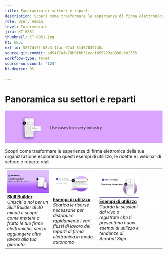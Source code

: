 ```yaml
---
title: Panoramica di settori e reparti
description: Scopri come trasformare le esperienze di firma elettronica di clienti e dipendenti attraverso questi esempi di utilizzo, ricette e webinar reali per il settore e i reparti
role: User, Admin
level: Intermediate
jira: KT-6851
thumbnail: KT-6851.jpg
kt: 6851
exl-id: 5207d19f-08c3-4fac-97a3-61467839748a
source-git-commit: ad54f7afa78b0fbb31eccf455723a8890cb92355
workflow-type: tm+mt
source-wordcount: '124'
ht-degree: 0%

---
```


# Panoramica su settori e reparti

![Immagine del settore Acrobat Sign](../assets/Hero-Industry.png)

Scopri come trasformare le esperienze di firma elettronica della tua organizzazione esplorando questi esempi di utilizzo, le ricette e i webinar di settore e reparto reali.

<table style="table-layout:fixed">
<tr>
  <td>
    <a href="innovation-series.md">
      <img alt="Skill Builder" src="../assets/SB_1280.jpg" />
    </a>
    <div>
    <a href="innovation-series.md"><strong>Skill Builder</strong></a>
    </div>
    <em>Unisciti a noi per un Skill Builder di 30 minuti e scopri come mettere a frutto le tue firme elettroniche, senza aggiungere altro lavoro alla tua giornata.</em>
    <br>
  </td>
  <td>
    <a href="recipes.md">
      <img alt="Esempi di utilizzo" src="../assets/Expand_RecipeR.png" />
    </a>
    <div>
    <a href="recipes.md"><strong>Esempi di utilizzo</strong></a>
    </div>
    <em>Scarica le risorse necessarie per distribuire rapidamente i vari flussi di lavoro dei reparti di firma elettronica in modo autonomo</em>
    <br>
  </td>
  <td>
    <a href="use-case-showcase.md">
      <img alt="Esempi di utilizzo" src="../assets/UseCaseShowcaseR.png" />
    </a>
    <div>
    <a href="use-case-showcase.md"><strong>Esempi di utilizzo</strong></a>
    </div>
    <em>Guarda le sessioni dal vivo o registrate che ti presentano nuovi esempi di utilizzo e tendenze di Acrobat Sign</em>
    <br>
  </td>
  <td>
    <img alt="Spaziatore" src="../assets/Whitespacer.png" />
    <div>
    <br>
  </td>
</tr>
</table>
